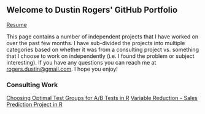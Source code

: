 ## Welcome to Dustin Rogers' GitHub Portfolio
[Resume](https://dustinrogers.github.io/Resume/)

This page contains a number of independent projects that I have worked on over the past few months. I have sub-divided the projects into multiple categories based on whether it was from a consulting project vs. something that I choose to work on independently (i.e. I found the problem or subject interesting). If you have any questions you can reach me at <rogers.dustin@gmail.com>. I hope you enjoy!

### Consulting Work
[Choosing Optimal Test Groups for A/B Tests in R](https://dustinrogers.github.io/Choosing-Test-Stores)
[Variable Reduction - Sales Prediction Project in R](https://dustinrogers.github.io/Predicting-Sales-From-Weather)

